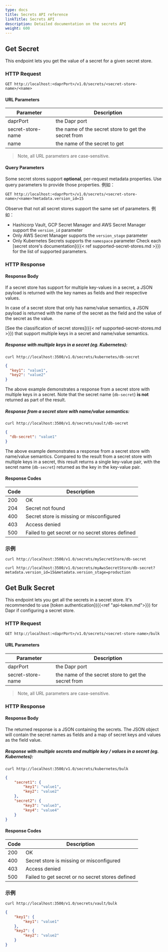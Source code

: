 ```yaml
---
type: docs
title: Secrets API reference
linkTitle: Secrets API
description: Detailed documentation on the secrets API
weight: 600
---
```


## Get Secret

This endpoint lets you get the value of a secret for a given secret store.

### HTTP Request

```
GET http://localhost:<daprPort>/v1.0/secrets/<secret-store-name>/<name>
```

#### URL Parameters

| Parameter         | Description                                         |
| ----------------- | --------------------------------------------------- |
| daprPort          | the Dapr port                                       |
| secret-store-name | the name of the secret store to get the secret from |
| name              | the name of the secret to get                       |

> Note, all URL parameters are case-sensitive.

#### Query Parameters

Some secret stores support **optional**, per-request metadata properties. Use query parameters to provide those properties. 例如：

```
GET http://localhost:<daprPort>/v1.0/secrets/<secret-store-name>/<name>?metadata.version_id=15
```

Observe that not all secret stores support the same set of parameters. 例如：

- Hashicorp Vault, GCP Secret Manager and AWS Secret Manager support the `version_id` parameter
- Only AWS Secret Manager supports the `version_stage` parameter
- Only Kubernetes Secrets supports the `namespace` parameter
  Check each [secret store's documentation]({{< ref supported-secret-stores.md >}}) for the list of supported parameters.

### HTTP Response

#### Response Body

If a secret store has support for multiple key-values in a secret, a JSON payload is returned with the key names as fields and their respective values.

In case of a secret store that only has name/value semantics, a JSON payload is returned with the name of the secret as the field and the value of the secret as the value.

[See the classification of secret stores]({{< ref supported-secret-stores.md >}}) that support multiple keys in a secret and name/value semantics.

##### Response with multiple keys in a secret (eg. Kubernetes):

```shell
curl http://localhost:3500/v1.0/secrets/kubernetes/db-secret
```

```json
{
  "key1": "value1",
  "key2": "value2"
}
```

The above example demonstrates a response from a secret store with multiple keys in a secret. Note that the secret name (`db-secret`) **is not** returned as part of the result.

##### Response from a secret store with name/value semantics:

```shell
curl http://localhost:3500/v1.0/secrets/vault/db-secret
```

```json
{
  "db-secret": "value1"
}
```

The above example demonstrates a response from a secret store with name/value semantics. Compared to the result from a secret store with multiple keys in a secret, this result returns a single key-value pair, with the secret name (`db-secret`) returned as the key in the key-value pair.

#### Response Codes

| Code | Description                                      |
| ---- | ------------------------------------------------ |
| 200  | OK                                               |
| 204  | Secret not found                                 |
| 400  | Secret store is missing or misconfigured         |
| 403  | Access denied                                    |
| 500  | Failed to get secret or no secret stores defined |

### 示例

```shell
curl http://localhost:3500/v1.0/secrets/mySecretStore/db-secret
```

```shell
curl http://localhost:3500/v1.0/secrets/myAwsSecretStore/db-secret?metadata.version_id=15&metadata.version_stage=production
```

## Get Bulk Secret

This endpoint lets you get all the secrets in a secret store.
It's recommended to use [token authentication]({{\<ref "api-token.md">}}) for Dapr if configuring a secret store.

### HTTP Request

```
GET http://localhost:<daprPort>/v1.0/secrets/<secret-store-name>/bulk
```

#### URL Parameters

| Parameter         | Description                                         |
| ----------------- | --------------------------------------------------- |
| daprPort          | the Dapr port                                       |
| secret-store-name | the name of the secret store to get the secret from |

> Note, all URL parameters are case-sensitive.

### HTTP Response

#### Response Body

The returned response is a JSON containing the secrets. The JSON object will contain the secret names as fields and a map of secret keys and values as the field value.

##### Response with multiple secrets and multiple key / values in a secret (eg. Kubernetes):

```shell
curl http://localhost:3500/v1.0/secrets/kubernetes/bulk
```

```json
{
    "secret1": {
        "key1": "value1",
        "key2": "value2"
    },
    "secret2": {
        "key3": "value3",
        "key4": "value4"
    }
}
```

#### Response Codes

| Code | Description                                      |
| ---- | ------------------------------------------------ |
| 200  | OK                                               |
| 400  | Secret store is missing or misconfigured         |
| 403  | Access denied                                    |
| 500  | Failed to get secret or no secret stores defined |

### 示例

```shell
curl http://localhost:3500/v1.0/secrets/vault/bulk
```

```json
{
    "key1": {
        "key1": "value1"
    },
    "key2": {
        "key2": "value2"
    }
}
```
